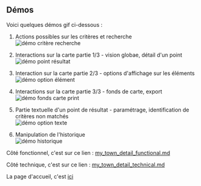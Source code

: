 ## Démos

Voici quelques démos gif ci-dessous :

1. Actions possibles sur les critères et recherche  
    ![démo critère recherche](/demos/01_demo_critere_recherche.gif)
    
2. Interactions sur la carte partie 1/3 - vision globae, détail d'un point  
    ![démo point résultat](/demos/02_demo_globale_point.gif)
    
3. Interaction sur la carte partie 2/3 - options d'affichage sur les éléments  
    ![démo option élément](/demos/03_demo_option_element.gif)
    
3. Interactions sur la carte partie 3/3 - fonds de carte, export
     ![démo fonds carte print](/demos/04_demo_fonds_carte_print.gif)
     
4. Partie textuelle d'un point de résultat - paramétrage, identification de critères non matchés  
     ![démo option texte](/demos/05_demo_option_texte.gif)
      
5. Manipulation de l'historique  
     ![démo historique](/demos/06_demo_historique.gif)

Côté fonctionnel, c'est sur ce lien : [my_town_detail_functional.md](/my_town_detail_functional.md "détails fonctionnels sur le projet")

Côté technique, c'est sur ce lien : [my_town_detail_technical.md](/my_town_detail_technical.md "détails techniques sur le projet")

La page d'accueil, c'est [ici](https://github.com/nicolas-sarramagna/ou-habiter-cote-atlantique)
